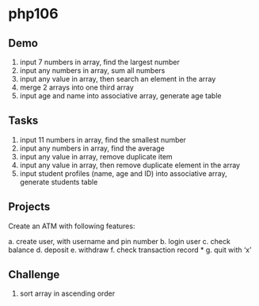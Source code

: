 # php106

## Demo

 1. input 7 numbers in array, find the largest number
 2. input any numbers in array, sum all numbers
 3. input any value in array, then search an element in the array
 4. merge 2 arrays into one third array
 5. input age and name into associative array, generate age table

## Tasks

 1. input 11 numbers in array, find the smallest number
 2. input any numbers in array, find the average
 3. input any value in array, remove duplicate item
 4. input any value in array, then remove duplicate element in the array
 5. input student profiles (name, age and ID) into associative array, generate students table


## Projects

Create an ATM with following features:

 a. create user, with username and pin number
 b. login user
 c. check balance
 d. deposit
 e. withdraw
 f. check transaction record *
 g. quit with ‘x’

## Challenge

 1. sort array in ascending order

